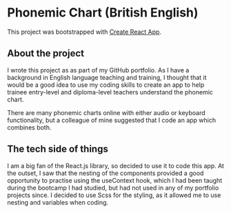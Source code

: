 # Phonemic Chart (British English)

This project was bootstrapped with [Create React App](https://github.com/facebook/create-react-app).

## About the project

I wrote this project as as part of my GitHub portfolio. As I have a background in English language teaching and training, I thought that it would be a good idea to use my coding skills to create an app to help trainee entry-level and diploma-level teachers understand the phonemic chart.

There are many phonemic charts online with either audio or keyboard functionality, but a colleague of mine suggested that I code an app which combines both.

## The tech side of things

I am a big fan of the React.js library, so decided to use it to code this app. At the outset, I saw that the nesting of the components provided a good opportunity to practise using the useContext hook, which I had been taught during the bootcamp I had studied, but had not used in any of my portfolio projects since. I decided to use Scss for the styling, as it allowed me to use nesting and variables when coding.